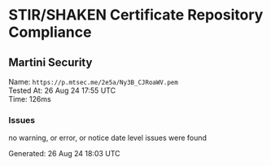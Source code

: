 # STIR/SHAKEN Certificate Repository Compliance

## Martini Security

Name: `https://p.mtsec.me/2e5a/Ny3B_CJRoaWV.pem`\
Tested At: 26 Aug 24 17:55 UTC\
Time: 126ms

### Issues

no warning, or error, or notice date level issues were found

Generated: 26 Aug 24 18:03 UTC